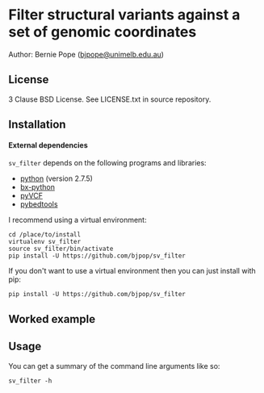 # Filter structural variants against a set of genomic coordinates

Author: Bernie Pope (bjpope@unimelb.edu.au)

## License

3 Clause BSD License. See LICENSE.txt in source repository.

## Installation

#### External dependencies

`sv_filter` depends on the following programs and libraries:

 * [python](https://www.python.org/download/releases/2.7.5/) (version 2.7.5)
 * [bx-python](https://pypi.python.org/pypi/bx-python) 
 * [pyVCF](https://pypi.python.org/pypi/PyVCF)
 * [pybedtools](https://pypi.python.org/pypi/pybedtools)

I recommend using a virtual environment:

```
cd /place/to/install
virtualenv sv_filter 
source sv_filter/bin/activate
pip install -U https://github.com/bjpop/sv_filter
```

If you don't want to use a virtual environment then you can just install with pip:

```
pip install -U https://github.com/bjpop/sv_filter
```

## Worked example


## Usage

You can get a summary of the command line arguments like so:

```
sv_filter -h
```
